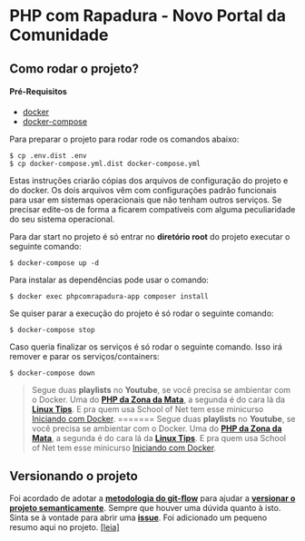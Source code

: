 # PHP com Rapadura - Novo Portal da Comunidade

## Como rodar o projeto?

#### Pré-Requisitos
- [docker](https://docs.docker.com/install/)
- [docker-compose](https://docs.docker.com/compose/install/)

Para preparar o projeto para rodar rode os comandos abaixo:
```
$ cp .env.dist .env
$ cp docker-compose.yml.dist docker-compose.yml
```
Estas instruções criarão cópias dos arquivos de configuração do projeto e do docker.
Os dois arquivos vêm com configurações padrão funcionais para usar em sistemas operacionais que não tenham outros serviços.
Se precisar edite-os de forma a ficarem compatíveis com alguma peculiaridade do seu sistema operacional.

Para dar start no projeto é só entrar no **diretório root** do projeto executar o seguinte comando:
```
$ docker-compose up -d
```

Para instalar as dependências pode usar o comando:
```
$ docker exec phpcomrapadura-app composer install
```

Se quiser parar a execução do projeto é só rodar o seguinte comando:
```
$ docker-compose stop
```

Caso queria finalizar os serviços é só rodar o seguinte comando. Isso irá remover e parar os serviços/containers:
```
$ docker-compose down
```

> Segue duas **playlists** no **Youtube**, se você precisa se ambientar com o Docker. 
Uma do [**PHP da Zona da Mata**](https://www.youtube.com/playlist?list=PLMpauGt6IneQxS46vhASvVh7wGLmMRuXO), 
a segunda é do cara lá da [**Linux Tips**](https://www.youtube.com/playlist?list=PLf-O3X2-mxDk1MnJsejJwqcrDC5kDtXEb). 
E pra quem usa School of Net tem esse minicurso [Iniciando com Docker](https://www.schoolofnet.com/curso-iniciando-com-docker-rev2/).
=======
> Segue duas **playlists** no **Youtube**, se você precisa se ambientar com o Docker. Uma do [**PHP da Zona da Mata**](https://www.youtube.com/playlist?list=PLMpauGt6IneQxS46vhASvVh7wGLmMRuXO), a segunda é do cara lá da [**Linux Tips**](https://www.youtube.com/playlist?list=PLf-O3X2-mxDk1MnJsejJwqcrDC5kDtXEb). E pra quem usa School of Net tem esse minicurso [Iniciando com Docker](https://www.schoolofnet.com/curso-iniciando-com-docker-rev2/).

## Versionando o projeto

Foi acordado de adotar a [**metodologia do git-flow**](https://danielkummer.github.io/git-flow-cheatsheet/index.pt_BR.html) para ajudar a [**versionar o projeto semanticamente**](https://semver.org/lang/pt-BR/). Sempre que houver uma dúvida quanto à isto. Sinta se à vontade para abrir uma [**issue**](https://github.com/PHPcomRapadura/site-principal/issues). Foi adicionado um pequeno resumo aqui no projeto. [[leia]](/docs/GITFLOW.md)

